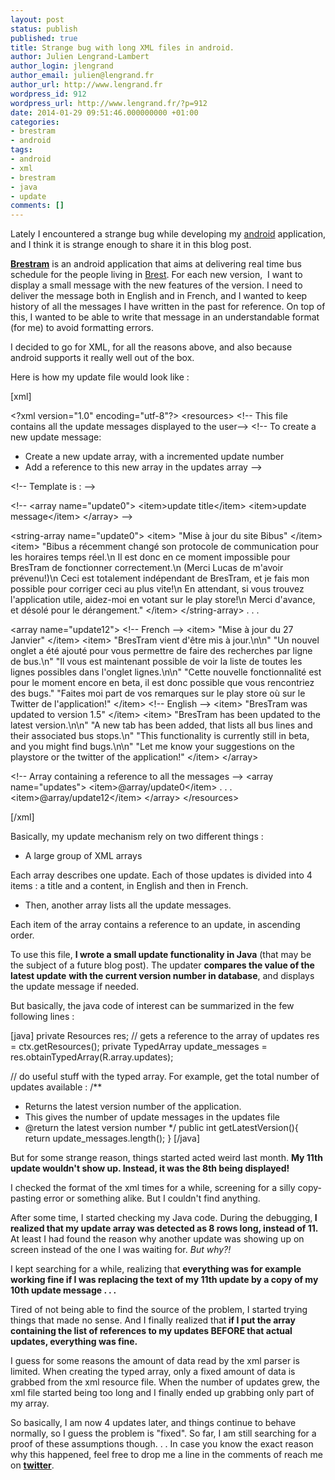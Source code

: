 ```yaml
---
layout: post
status: publish
published: true
title: Strange bug with long XML files in android.
author: Julien Lengrand-Lambert
author_login: jlengrand
author_email: julien@lengrand.fr
author_url: http://www.lengrand.fr
wordpress_id: 912
wordpress_url: http://www.lengrand.fr/?p=912
date: 2014-01-29 09:51:46.000000000 +01:00
categories:
- brestram
- android
tags:
- android
- xml
- brestram
- java
- update
comments: []
---
```

Lately I encountered a strange bug while developing my <a title="brestram main page" href="https://play.google.com/store/apps/details?id=fr.lengrand.brestram&amp;hl=en" target="_blank">android</a> application, and I think it is strange enough to share it in this blog post.

<strong><a title="brestram main page" href="https://play.google.com/store/apps/details?id=fr.lengrand.brestram&amp;hl=en" target="_blank">Brestram</a></strong> is an android application that aims at delivering real time bus schedule for the people living in <a title="google maps brest" href="https://maps.google.com/maps?hl=en&amp;q=maps+brest&amp;ie=UTF-8&amp;hq=&amp;hnear=0x4816bbe1d9925b93:0xc6488358179c30ab,Brest,+France&amp;ei=QqDmUrHnM8mm0AW274HQCQ&amp;ved=0CCoQ8gEwAA" target="_blank">Brest</a>.
For each new version,  I want to display a small message with the new features of the version.
I need to deliver the message both in English and in French, and I wanted to keep history of all the messages I have written in the past for reference.
On top of this, I wanted to be able to write that message in an understandable format (for me) to avoid formatting errors.

I decided to go for XML, for all the reasons above, and also because android supports it really well out of the box.

Here is how my update file would look like :

[xml]

&lt;?xml version=&quot;1.0&quot; encoding=&quot;utf-8&quot;?&gt;
&lt;resources&gt;
&lt;!-- This file contains all the update messages displayed to the user--&gt;
&lt;!-- To create a new update message:
- Create a new update array, with a incremented update number
- Add a reference to this new array in the updates array
--&gt;

&lt;!-- Template is : --&gt;

&lt;!--
&lt;array name=&quot;update0&quot;&gt;
&lt;item&gt;update title&lt;/item&gt;
&lt;item&gt;update message&lt;/item&gt;
&lt;/array&gt;
--&gt;

&lt;string-array name=&quot;update0&quot;&gt;
&lt;item&gt;
&quot;Mise à jour du site Bibus&quot;
&lt;/item&gt;
&lt;item&gt;
&quot;Bibus a récemment changé son protocole de communication pour les horaires temps réel.\n
Il est donc en ce moment impossible pour BresTram de fonctionner correctement.\n
(Merci Lucas de m'avoir prévenu!)\n
Ceci est totalement indépendant de BresTram, et je fais mon possible pour corriger ceci au plus vite!\n
En attendant, si vous trouvez l'application utile, aidez-moi en votant sur le play store!\n
Merci d'avance, et désolé pour le dérangement.&quot;
&lt;/item&gt;
&lt;/string-array&gt;
. . .

&lt;array name=&quot;update12&quot;&gt;
&lt;!-- French --&gt;
&lt;item&gt;
&quot;Mise à jour du 27 Janvier&quot;
&lt;/item&gt;
&lt;item&gt;
&quot;BresTram vient d'être mis à jour.\n\n&quot;
&quot;Un nouvel onglet a été ajouté pour vous permettre de faire des recherches par ligne de bus.\n&quot;
&quot;Il vous est maintenant possible de voir la liste de toutes les lignes possibles dans l'onglet lignes.\n\n&quot;
&quot;Cette nouvelle fonctionnalité est pour le moment encore en beta, il est donc possible que vous rencontriez des bugs.&quot;
&quot;Faites moi part de vos remarques sur le play store où sur le Twitter de l'application!&quot;
&lt;/item&gt;
&lt;!-- English --&gt;
&lt;item&gt;
&quot;BresTram was updated to version 1.5&quot;
&lt;/item&gt;
&lt;item&gt;
&quot;BresTram has been updated to the latest version.\n\n&quot;
&quot;A new tab has been added, that lists all bus lines and their associated bus stops.\n&quot;
&quot;This functionality is currently still in beta, and you might find bugs.\n\n&quot;
&quot;Let me know your suggestions on the playstore or the twitter of the application!&quot;
&lt;/item&gt;
&lt;/array&gt;

&lt;!-- Array containing a reference to all the messages --&gt;
&lt;array name=&quot;updates&quot;&gt;
&lt;item&gt;@array/update0&lt;/item&gt;
. . .
&lt;item&gt;@array/update12&lt;/item&gt;
&lt;/array&gt;
&lt;/resources&gt;

[/xml]

Basically, my update mechanism rely on two different things :
<ul>
	<li>A large group of XML arrays</li>
</ul>
Each array describes one update. Each of those updates is divided into 4 items : a title and a content, in English and then in French.
<ul>
	<li>Then, another array lists all the update messages.</li>
</ul>
Each item of the array contains a reference to an update, in ascending order.

To use this file, <strong>I wrote a small update functionality in Java</strong> (that may be the subject of a future blog post).
The updater <strong>compares the value of the latest update</strong> <strong>with the current version number in database</strong>, and displays the update message if needed.

But basically, the java code of interest can be summarized in the few following lines :

[java]
 private Resources res;
 // gets a reference to the array of updates
 res = ctx.getResources();
 private TypedArray update_messages = res.obtainTypedArray(R.array.updates);

// do useful stuff with the typed array. For example, get the total number of updates available :
 /**
 * Returns the latest version number of the application.
 * This gives the number of update messages in the updates file
 * @return the latest version number
 */
 public int getLatestVersion(){
 return update_messages.length();
 }
[/java]


But for some strange reason, things started acted weird last month. <strong>My 11th update wouldn't show up. Instead, it was the 8th being displayed!</strong>

I checked the format of the xml times for a while, screening for a silly copy-pasting error or something alike. But I couldn't find anything.

After some time, I started checking my Java code. During the debugging,<strong> I realized that my update array was detected as 8 rows long, instead of 11.</strong>
At least I had found the reason why another update was showing up on screen instead of the one I was waiting for. <em>But why?!</em>

I kept searching for a while, realizing that <strong>everything was for example working fine if I was replacing the text of my 11th update by a copy of my 10th update message . . .</strong>

Tired of not being able to find the source of the problem, I started trying things that made no sense. And I finally realized that<strong> if I put the array containing the list of references to my updates BEFORE that actual updates, everything was fine.</strong>

I guess for some reasons the amount of data read by the xml parser is limited. When creating the typed array, only a fixed amount of data is grabbed from the xml resource file. When the number of updates grew, the xml file started being too long and I finally ended up grabbing only part of my array.

So basically, I am now 4 updates later, and things continue to behave normally, so I guess the problem is "fixed".
So far, I am still searching for a proof of these assumptions though. . .
In case you know the exact reason why this happened, feel free to drop me a line in the comments of reach me on <a title="my twitter" href="https://twitter.com/jlengrand" target="_blank"><strong>twitter</strong></a>.
